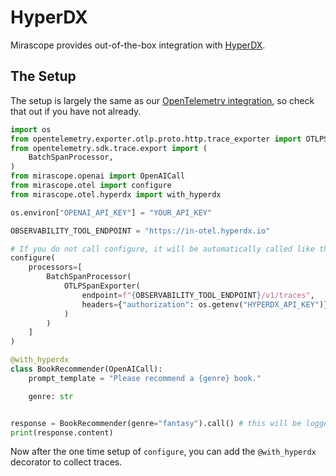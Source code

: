 # HyperDX

Mirascope provides out-of-the-box integration with [HyperDX](https://www.hyperdx.io).

## The Setup

The setup is largely the same as our [OpenTelemetry integration](https://docs.mirascope.io/latest/integrations/open_telemetry/), so check that out if you have not already.

```python
import os
from opentelemetry.exporter.otlp.proto.http.trace_exporter import OTLPSpanExporter
from opentelemetry.sdk.trace.export import (
    BatchSpanProcessor,
)
from mirascope.openai import OpenAICall
from mirascope.otel import configure
from mirascope.otel.hyperdx import with_hyperdx

os.environ["OPENAI_API_KEY"] = "YOUR_API_KEY"

OBSERVABILITY_TOOL_ENDPOINT = "https://in-otel.hyperdx.io"

# If you do not call configure, it will be automatically called like this for the first time
configure(
    processors=[
        BatchSpanProcessor(
            OTLPSpanExporter(
                endpoint=f"{OBSERVABILITY_TOOL_ENDPOINT}/v1/traces",
                headers={"authorization": os.getenv("HYPERDX_API_KEY")},
            )
        )
    ]
)

@with_hyperdx
class BookRecommender(OpenAICall):
    prompt_template = "Please recommend a {genre} book."

    genre: str


response = BookRecommender(genre="fantasy").call() # this will be logged to HyperDX
print(response.content)
```

Now after the one time setup of `configure`, you can add the `@with_hyperdx` decorator to collect traces.
